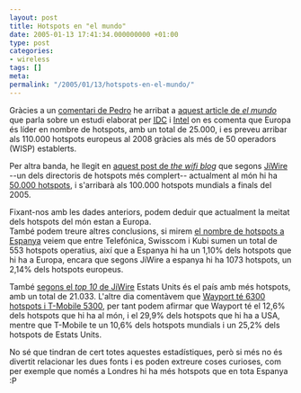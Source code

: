 ```yaml
---
layout: post
title: Hotspots en "el mundo"
date: 2005-01-13 17:41:34.000000000 +01:00
type: post
categories:
- wireless
tags: []
meta:
permalink: "/2005/01/13/hotspots-en-el-mundo/"
---
```

Gràcies a un [comentari de Pedro](/blog/2005/01/06/153/#comment-541) he arribat a [aquest article de _el mundo_](http://www.elmundo.es/navegante/2005/01/13/esociedad/1105616536.html) que parla sobre un estudi elaborat per [<acronym title="International Data Corporation">IDC</acronym>](http://www.idc.com/) i [Intel](http://www.intel.com/) on es comenta que Europa és líder en nombre de hotspots, amb un total de 25.000, i es preveu arribar als 110.000 hotspots europeus al 2008 gràcies als més de 50 operadors (WISP) establerts.

Per altra banda, he llegit en [aquest post de _the wifi blog_](http://wifi.weblogsinc.com/entry/1234000547027118/) que segons [JiWire](http://www.jiwire.com/) --un dels directoris de hotspots més complert-- actualment al món hi ha [50.000 hotspots](http://home.businesswire.com/portal/site/google/index.jsp?ndmViewId=news_view&newsId=20050112005330&newsLang=en), i s'arribarà als 100.000 hotspots mundials a finals del 2005.

Fixant-nos amb les dades anteriors, podem deduir que actualment la meitat dels hotspots del món estan a Europa.  
També podem treure altres conclusions, si mirem [el nombre de hotspots a Espanya](/blog/2005/01/06/152/) veiem que entre Telefónica, Swisscom i Kubi sumen un total de 553 hotspots operatius, així que a Espanya hi ha un 1,10% dels hotspots que hi ha a Europa, encara que segons JiWire a espanya hi ha 1073 hotspots, un 2,14% dels hotspots europeus.

També [segons el _top 10_ de JiWire](http://www.jiwire.com/search-hotspot-locations.htm) Estats Units és el país amb més hotspots, amb un total de 21.033. L'altre dia comentàvem que [Wayport té 6300 hotspots i T-Mobile 5300](/blog/2005/01/06/153/), per tant podem afirmar que Wayport té el 12,6% dels hotspots que hi ha al món, i el 29,9% dels hotspots que hi ha a USA, mentre que T-Mobile te un 10,6% dels hotspots mundials i un 25,2% dels hotspots de Estats Units.

No sé que tindran de cert totes aquestes estadístiques, però si més no és divertit relacionar les dues fonts i es poden extreure coses curioses, com per exemple que només a Londres hi ha més hotspots que en tota Espanya :P

